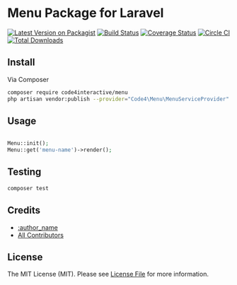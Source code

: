 # Menu Package for Laravel

[![Latest Version on Packagist][ico-version]][link-packagist]
[![Build Status][ico-travis]][link-travis]
[![Coverage Status][ico-scrutinizer]][link-scrutinizer]
[![Circle CI][ico-circle]](https://circleci.com/gh/code4interactive/menu/tree/master)
[![Total Downloads][ico-downloads]][link-downloads]


## Install

Via Composer

``` bash
composer require code4interactive/menu
php artisan vendor:publish --provider="Code4\Menu\MenuServiceProvider"
```

## Usage

``` php

Menu::init();
Menu::get('menu-name')->render();

```

## Testing

``` bash
composer test
```

## Credits

- [:author_name][link-author]
- [All Contributors][link-contributors]

## License

The MIT License (MIT). Please see [License File](LICENSE.md) for more information.

[ico-version]: https://img.shields.io/packagist/v/code4interactive/menu.svg?style=flat-square
[ico-travis]: https://img.shields.io/travis/code4interactive/menu/master.svg?style=flat-square
[ico-scrutinizer]: https://img.shields.io/scrutinizer/g/code4interactive/menu.svg?style=flat-square
[ico-circle]: https://circleci.com/gh/code4interactive/menu/tree/master.svg?style=svg
[ico-downloads]: https://img.shields.io/packagist/dt/code4interactive/menu.svg?style=flat-square
[link-packagist]: https://packagist.org/packages/code4interactive/menu

[link-travis]: https://travis-ci.org/code4interactive/menu
[link-scrutinizer]: https://scrutinizer-ci.com/g/code4interactive/menu/code-structure
[link-downloads]: https://packagist.org/packages/code4interactive/menu
[link-author]: https://github.com/code4interactive
[link-contributors]: ../../contributors


